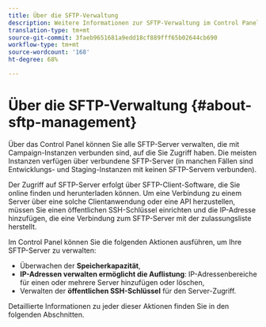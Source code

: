 ```yaml
---
title: Über die SFTP-Verwaltung
description: Weitere Informationen zur SFTP-Verwaltung im Control Panel
translation-type: tm+mt
source-git-commit: 3faeb9651681a9edd18cf889fff65b02644cb690
workflow-type: tm+mt
source-wordcount: '168'
ht-degree: 68%

---
```



# Über die SFTP-Verwaltung {#about-sftp-management}

Über das Control Panel können Sie alle SFTP-Server verwalten, die mit Campaign-Instanzen verbunden sind, auf die Sie Zugriff haben. Die meisten Instanzen verfügen über verbundene SFTP-Server (in manchen Fällen sind Entwicklungs- und Staging-Instanzen mit keinen SFTP-Servern verbunden).

Der Zugriff auf SFTP-Server erfolgt über SFTP-Client-Software, die Sie online finden und herunterladen können. Um eine Verbindung zu einem Server über eine solche Clientanwendung oder eine API herzustellen, müssen Sie einen öffentlichen SSH-Schlüssel einrichten und die IP-Adresse hinzufügen, die eine Verbindung zum SFTP-Server mit der zulassungsliste herstellt.

Im Control Panel können Sie die folgenden Aktionen ausführen, um Ihre SFTP-Server zu verwalten:

* Überwachen der **Speicherkapazität**,
* **IP-Adressen verwalten ermöglicht die Auflistung**: IP-Adressenbereiche für einen oder mehrere Server hinzufügen oder löschen,
* Verwalten der **öffentlichen SSH-Schlüssel** für den Server-Zugriff.

Detaillierte Informationen zu jeder dieser Aktionen finden Sie in den folgenden Abschnitten.
